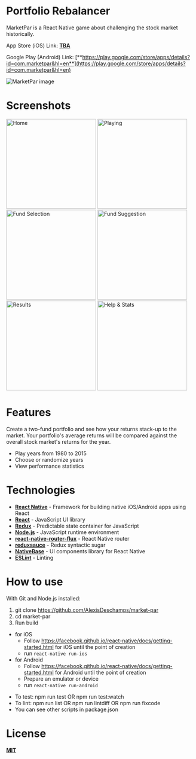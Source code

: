 # Portfolio Rebalancer
MarketPar is a React Native game about challenging the stock market historically.

App Store (iOS) Link: [**TBA**](https://www.google.com)

Google Play (Android) Link: [**https://play.google.com/store/apps/details?id=com.marketpar&hl=en**](https://play.google.com/store/apps/details?id=com.marketpar&hl=en)

<img src="https://i.imgur.com/SL04bIX.png" alt="MarketPar image">

# Screenshots

<img src="http://i.imgur.com/zNJh7Kw.png" width="240" alt="Home"> <img src="http://i.imgur.com/HN9MfhL.png" width="240" alt="Playing"> <img src="http://i.imgur.com/wAFX5x9.png" width="240" alt="Fund Selection"> <img src="http://i.imgur.com/ZJ2pTyH.png" width="240" alt="Fund Suggestion"> <img src="http://i.imgur.com/jnD3QVP.png" width="240" alt="Results"> <img src="http://i.imgur.com/XnvT1iB.png" width="240" alt="Help & Stats">



# Features
Create a two-fund portfolio and see how your returns stack-up to the market.
Your portfolio's average returns will be compared against the overall stock market's returns for the year.

- Play years from 1980 to 2015
- Choose or randomize years
- View performance statistics

# Technologies
- [**React Native**](https://facebook.github.io/react-native/) - Framework for building native iOS/Android apps using React
- [**React**](https://facebook.github.io/react/) - JavaScript UI library
- [**Redux**](https://github.com/reactjs/redux) - Predictable state container for JavaScript
- [**Node.js**](https://nodejs.org/en/) - JavaScript runtime environment
- [**react-native-router-flux**](https://github.com/aksonov/react-native-router-flux) - React Native router
- [**reduxsauce**](https://github.com/infinitered/reduxsauce) - Redux syntactic sugar
- [**NativeBase**](https://nativebase.io/) - UI components library for React Native
- [**ESLint**](http://eslint.org/) - Linting


# How to use
With Git and Node.js installed:
1. git clone https://github.com/AlexisDeschamps/market-par
2. cd market-par
3. Run build
  * for iOS
    * Follow https://facebook.github.io/react-native/docs/getting-started.html for iOS until the point of creation
    * run `react-native run-ios`
  * for Android
    * Follow https://facebook.github.io/react-native/docs/getting-started.html for Android until the point of creation
    * Prepare an emulator or device
    * run `react-native run-android`

- To test: npm run test OR npm run test:watch
- To lint: npm run list OR npm run lintdiff OR npm run fixcode
- You can see other scripts in package.json

# License
[**MIT**](https://raw.githubusercontent.com/AlexisDeschamps/market-par/master/LICENSE.txt)
